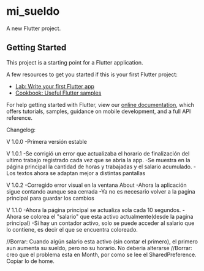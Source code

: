 # mi_sueldo

A new Flutter project.

## Getting Started

This project is a starting point for a Flutter application.

A few resources to get you started if this is your first Flutter project:

- [Lab: Write your first Flutter app](https://flutter.dev/docs/get-started/codelab)
- [Cookbook: Useful Flutter samples](https://flutter.dev/docs/cookbook)

For help getting started with Flutter, view our
[online documentation](https://flutter.dev/docs), which offers tutorials,
samples, guidance on mobile development, and a full API reference.

Changelog:

V 1.0.0
-Primera versión estable

V 1.0.1
-Se corrigió un error que actualizaba el horario de finalización del ultimo trabajo registrado cada vez que se abria la app.
-Se muestra en la página principal la cantidad de horas y trabajadas y el salario acumulado.
-Los textos ahora se adaptan mejor a distintas pantallas

V 1.0.2
-Corregido error visual en la ventana About
-Ahora la aplicación sigue contando aunque sea cerrada
-Ya no es necesario volver a la pagina principal para guardar los cambios

V 1.1.0
-Ahora la página principal se actualiza sola cada 10 segundos.
-Ahora se colorea el "salario" que esta activo actualmente(desde la pagina principal)
-Si hay un contador activo, solo se puede acceder al salario que lo contiene, es decir el que se encuentra coloreado.

//Borrar: Cuando algún salario esta activo (sin contar el primero), el primero aun aumenta su sueldo, pero no su horario. No deberia alterarse
//Borrar: creo que el problema esta en Month, por como se lee el SharedPreference. Copiar lo de home.
